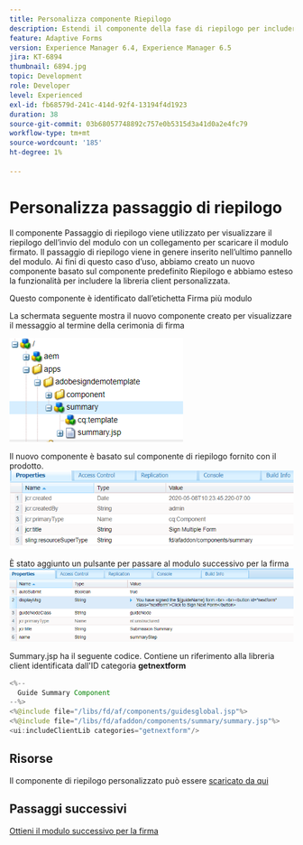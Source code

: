 ```yaml
---
title: Personalizza componente Riepilogo
description: Estendi il componente della fase di riepilogo per includere la possibilità di passare al modulo successivo nel pacchetto.
feature: Adaptive Forms
version: Experience Manager 6.4, Experience Manager 6.5
jira: KT-6894
thumbnail: 6894.jpg
topic: Development
role: Developer
level: Experienced
exl-id: fb68579d-241c-414d-92f4-13194f4d1923
duration: 38
source-git-commit: 03b68057748892c757e0b5315d3a41d0a2e4fc79
workflow-type: tm+mt
source-wordcount: '185'
ht-degree: 1%

---
```


# Personalizza passaggio di riepilogo

Il componente Passaggio di riepilogo viene utilizzato per visualizzare il riepilogo dell’invio del modulo con un collegamento per scaricare il modulo firmato. Il passaggio di riepilogo viene in genere inserito nell’ultimo pannello del modulo.
Ai fini di questo caso d’uso, abbiamo creato un nuovo componente basato sul componente predefinito Riepilogo e abbiamo esteso la funzionalità per includere la libreria client personalizzata.

Questo componente è identificato dall’etichetta Firma più modulo

La schermata seguente mostra il nuovo componente creato per visualizzare il messaggio al termine della cerimonia di firma

![componente di riepilogo](assets/summary.PNG)

Il nuovo componente è basato sul componente di riepilogo fornito con il prodotto.
![component-prop](assets/componentprop.PNG)

È stato aggiunto un pulsante per passare al modulo successivo per la firma
![codice-modello](assets/template-code.PNG)

Summary.jsp ha il seguente codice. Contiene un riferimento alla libreria client identificata dall&#39;ID categoria **getnextform**

```java
<%--
  Guide Summary Component
--%>
<%@include file="/libs/fd/af/components/guidesglobal.jsp"%>
<%@include file="/libs/fd/afaddon/components/summary/summary.jsp"%>
<ui:includeClientLib categories="getnextform"/>
```

## Risorse

Il componente di riepilogo personalizzato può essere [scaricato da qui](assets/custom-summary-step.zip)

## Passaggi successivi

[Ottieni il modulo successivo per la firma](./create-client-lib.md)